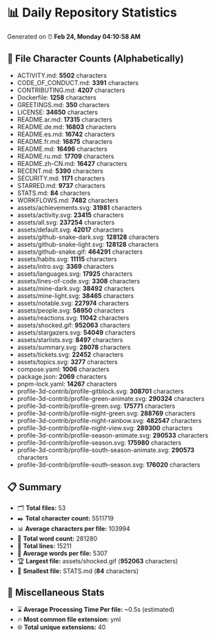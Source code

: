 # 📊 Daily Repository Statistics
Generated on ⏰ **Feb 24, Monday 04:10:58 AM**

## 📂 File Character Counts (Alphabetically)
- ACTIVITY.md: **5502** characters
- CODE_OF_CONDUCT.md: **3391** characters
- CONTRIBUTING.md: **4207** characters
- Dockerfile: **1258** characters
- GREETINGS.md: **350** characters
- LICENSE: **34650** characters
- README.ar.md: **17315** characters
- README.de.md: **16803** characters
- README.es.md: **16742** characters
- README.fr.md: **16875** characters
- README.md: **16496** characters
- README.ru.md: **17709** characters
- README.zh-CN.md: **16427** characters
- RECENT.md: **5390** characters
- SECURITY.md: **1171** characters
- STARRED.md: **9737** characters
- STATS.md: **84** characters
- WORKFLOWS.md: **7482** characters
- assets/achievements.svg: **31981** characters
- assets/activity.svg: **23415** characters
- assets/all.svg: **237254** characters
- assets/default.svg: **42017** characters
- assets/github-snake-dark.svg: **128128** characters
- assets/github-snake-light.svg: **128128** characters
- assets/github-snake.gif: **464291** characters
- assets/habits.svg: **11115** characters
- assets/intro.svg: **3369** characters
- assets/languages.svg: **17925** characters
- assets/lines-of-code.svg: **3308** characters
- assets/mine-dark.svg: **38492** characters
- assets/mine-light.svg: **38465** characters
- assets/notable.svg: **227974** characters
- assets/people.svg: **58950** characters
- assets/reactions.svg: **11042** characters
- assets/shocked.gif: **952063** characters
- assets/stargazers.svg: **54049** characters
- assets/starlists.svg: **8497** characters
- assets/summary.svg: **28078** characters
- assets/tickets.svg: **22452** characters
- assets/topics.svg: **3277** characters
- compose.yaml: **1006** characters
- package.json: **2069** characters
- pnpm-lock.yaml: **14267** characters
- profile-3d-contrib/profile-gitblock.svg: **308701** characters
- profile-3d-contrib/profile-green-animate.svg: **290324** characters
- profile-3d-contrib/profile-green.svg: **175771** characters
- profile-3d-contrib/profile-night-green.svg: **288769** characters
- profile-3d-contrib/profile-night-rainbow.svg: **482547** characters
- profile-3d-contrib/profile-night-view.svg: **289300** characters
- profile-3d-contrib/profile-season-animate.svg: **290533** characters
- profile-3d-contrib/profile-season.svg: **175980** characters
- profile-3d-contrib/profile-south-season-animate.svg: **290573** characters
- profile-3d-contrib/profile-south-season.svg: **176020** characters

## 📋 Summary
- 🗂️ **Total files:** 53
- ✒️ **Total character count:** 5511719
- 📊 **Average characters per file:** 103994
- 📝 **Total word count:** 281280
- 🧾 **Total lines:** 15211
- 📐 **Average words per file:** 5307
- 🏆 **Largest file:** assets/shocked.gif (**952063** characters)
- 🥉 **Smallest file:** STATS.md (**84** characters)

## 🌟 Miscellaneous Stats
- ⌛ **Average Processing Time Per file:** ~0.5s (estimated)
- 🔥 **Most common file extension:** yml
- 🌐 **Total unique extensions:** 40
